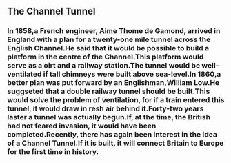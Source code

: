 ## The Channel Tunnel

### In 1858,a French engineer, Aime Thome de Gamond, arrived in England with a plan for a twenty-one mile tunnel across the English Channel.He said that it would be possible to build a platform in the centre of the Channel.This platform would serve as a oirt and a railway station.The tunnel would be well-ventilated if tall chimneys were built above sea-level.In 1860,a better plan was put forward by an Englishman,William Low.He suggseted that a double railway tunnel should be built.This would solve the problem of ventilation, for if a train entered this tunnel, it would draw in resh air behind it.Forty-two years laster a tunnel was actually begun.If, at the time, the British had not feared invasion, it would have been completed.Recently, there has again been interest in the idea of a  Channel Tunnel.If it is built, it will connect Britain to Europe for the first time in history.